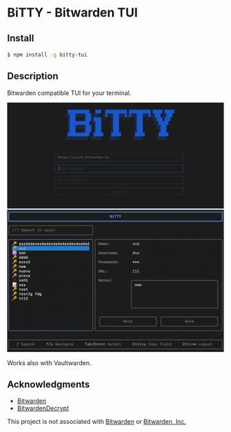 # BiTTY - Bitwarden TUI

## Install

```bash
$ npm install -g bitty-tui
```

## Description

Bitwarden compatible TUI for your terminal.

![bw-dashboard](./media/screen1.png)
![bw-dashboard](./media/screen2.png)

Works also with Vaultwarden.

## Acknowledgments

- [Bitwarden](https://github.com/bitwarden)
- [BitwardenDecrypt](https://github.com/GurpreetKang/BitwardenDecrypt)

This project is not associated with [Bitwarden](https://github.com/bitwarden) or [Bitwarden, Inc.](https://bitwarden.com/)
